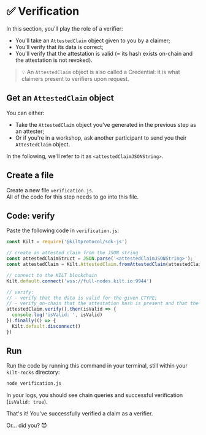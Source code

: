 # ✅ Verification

In this section, you'll play the role of a <span class="label-role verifier">verifier</span>:

* You'll take an `AttestedClaim` object given to you by a <span class="label-role claimer">claimer</span>;
* You'll verify that its data is correct;
* You'll verify that the attestation is valid (= its hash exists on-chain and the attestation is not revoked).

> 💡 An `AttestedClaim` object is also called a Credential: it is what <span class="label-role claimer">claimers</span> present to <span class="label-role verifier">verifiers</span> upon request.

## Get an `AttestedClaim` object

You can either:

* Take the `AttestedClaim` object you've generated in the previous step as an <span class="label-role attester">attester</span>;
* Or if you're in a workshop, ask another participant to send you their `AttestedClaim` object.  

In the following, we'll refer to it as `<attestedClaimJSONString>`.

## Create a file

Create a new file `verification.js`.  
All of the code for this step needs to go into this file.

## Code: verify

Paste the following code in `verification.js`:

```javascript
const Kilt = require('@kiltprotocol/sdk-js')

// create an attested claim from the JSON string
const attestedClaimStruct = JSON.parse('<attestedClaimJSONString>');
const attestedClaim = Kilt.AttestedClaim.fromAttestedClaim(attestedClaimStruct);

// connect to the KILT blockchain
Kilt.default.connect('wss://full-nodes.kilt.io:9944')

// verify:
// - verify that the data is valid for the given CTYPE;
// - verify on-chain that the attestation hash is present and that the attestation is not revoked.
attestedClaim.verify().then(isValid => {
  console.log('isValid: ', isValid)
}).finally(() => {
  Kilt.default.disconnect()
})
```

## Run

Run the code by running this command in your terminal, still within your `kilt-rocks` directory:

```bash
node verification.js
```

In your logs, you should see chain queries and successful verification (`isValid: true`).

That's it!
You've successfully verified a claim as a <span class="label-role verifier">verifier</span>.

Or... did you? 😈